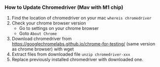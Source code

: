 ### How to Update Chromedriver (Mav with M1 chip)

1. Find the location of chromedriver on your mac `whereis chromedriver`
2. Check your chrome browser version
    - Go to settings on your chrome browser
    - Goto `About Chrome`
2. Download chromedriver from https://googlechromelabs.github.io/chrome-for-testing/ (same version as chrome browser) with wget
3. Extract files from downloaded file `unzip chromedriver-xxx`
4. Replace previously installed chromedriver with downloaded one.
